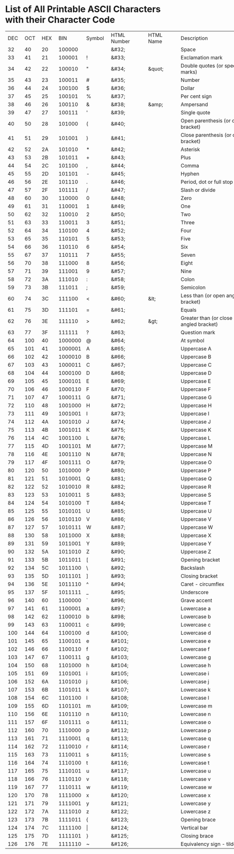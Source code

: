 <html xmlns:o="urn:schemas-microsoft-com:office:office"
xmlns:x="urn:schemas-microsoft-com:office:excel"
xmlns="http://www.w3.org/TR/REC-html40">

# List of All Printable ASCII Characters with their Character Code


<head>
<meta http-equiv=Content-Type content="text/html; charset=windows-1252">
<meta name=ProgId content=Excel.Sheet>
<meta name=Generator content="Microsoft Excel 15">
<link rel=File-List href="Printable%20ASCII_files/filelist.xml">

<!--table
	{mso-displayed-decimal-separator:"\.";
	mso-displayed-thousand-separator:"\,";}
.xl154577
	{padding-top:1px;
	padding-right:1px;
	padding-left:1px;
	mso-ignore:padding;
	color:black;
	font-size:11.0pt;
	font-weight:400;
	font-style:normal;
	text-decoration:none;
	font-family:Calibri, sans-serif;
	mso-font-charset:0;
	mso-number-format:General;
	text-align:general;
	vertical-align:bottom;
	mso-background-source:auto;
	mso-pattern:auto;
	white-space:nowrap;}
.xl634577
	{padding-top:1px;
	padding-right:1px;
	padding-left:1px;
	mso-ignore:padding;
	color:black;
	font-size:11.0pt;
	font-weight:400;
	font-style:normal;
	text-decoration:none;
	font-family:Calibri, sans-serif;
	mso-font-charset:0;
	mso-number-format:General;
	text-align:left;
	vertical-align:middle;
	mso-background-source:auto;
	mso-pattern:auto;
	white-space:nowrap;}
.xl644577
	{padding-top:1px;
	padding-right:1px;
	padding-left:1px;
	mso-ignore:padding;
	color:white;
	font-size:11.0pt;
	font-weight:400;
	font-style:normal;
	text-decoration:none;
	font-family:"Segoe UI", sans-serif;
	mso-font-charset:0;
	mso-number-format:General;
	text-align:left;
	vertical-align:middle;
	background:#0D47A1;
	mso-pattern:black none;
	white-space:nowrap;}
.xl654577
	{padding-top:1px;
	padding-right:1px;
	padding-left:1px;
	mso-ignore:padding;
	color:#212529;
	font-size:11.0pt;
	font-weight:400;
	font-style:normal;
	text-decoration:none;
	font-family:"Segoe UI", sans-serif;
	mso-font-charset:0;
	mso-number-format:General;
	text-align:left;
	vertical-align:middle;
	mso-background-source:auto;
	mso-pattern:auto;
	white-space:nowrap;}
-->
</head>

<body>
<!--[if !excel]>&nbsp;&nbsp;<![endif]-->
<!--The following information was generated by Microsoft Excel's Publish as Web
Page wizard.-->
<!--If the same item is republished from Excel, all information between the DIV
tags will be replaced.-->
<!----------------------------->
<!--START OF OUTPUT FROM EXCEL PUBLISH AS WEB PAGE WIZARD -->
<!----------------------------->

<div id="Printable ASCII_4577" align=center x:publishsource="Excel">

<table border=0 cellpadding=0 cellspacing=0 width=996 style='border-collapse:
 collapse;table-layout:fixed;width:748pt'>
 <col width=40 span=3 style='mso-width-source:userset;mso-width-alt:1462;
 width:30pt'>
 <col width=63 style='mso-width-source:userset;mso-width-alt:2304;width:47pt'>
 <col width=65 style='mso-width-source:userset;mso-width-alt:2377;width:49pt'>
 <col width=118 style='mso-width-source:userset;mso-width-alt:4315;width:89pt'>
 <col width=102 style='mso-width-source:userset;mso-width-alt:3730;width:77pt'>
 <col width=264 span=2 style='mso-width-source:userset;mso-width-alt:9654;
 width:198pt'>
 <tr height=36 style='mso-height-source:userset;height:27.0pt'>
  <td height=36 class=xl644577 width=40 style='height:27.0pt;width:30pt'>DEC</td>
  <td class=xl644577 width=40 style='width:30pt'>OCT</td>
  <td class=xl644577 width=40 style='width:30pt'>HEX</td>
  <td class=xl644577 width=63 style='width:47pt'>BIN</td>
  <td class=xl644577 width=65 style='width:49pt'>Symbol</td>
  <td class=xl644577 width=118 style='width:89pt'>HTML Number</td>
  <td class=xl644577 width=102 style='width:77pt'>HTML Name</td>
  <td class=xl644577 width=264 style='width:198pt'>Description</td>
  <td class=xl634577 width=264 style='width:198pt'></td>
 </tr>
 <tr height=22 style='height:16.5pt'>
  <td height=22 class=xl654577 style='height:16.5pt'>32</td>
  <td class=xl654577>40</td>
  <td class=xl654577>20</td>
  <td class=xl654577>100000</td>
  <td class=xl654577></td>
  <td class=xl654577>&amp;#32;</td>
  <td class=xl654577></td>
  <td class=xl654577>Space</td>
  <td class=xl154577></td>
 </tr>
 <tr height=22 style='height:16.5pt'>
  <td height=22 class=xl654577 style='height:16.5pt'>33</td>
  <td class=xl654577>41</td>
  <td class=xl654577>21</td>
  <td class=xl654577>100001</td>
  <td class=xl654577>!</td>
  <td class=xl654577>&amp;#33;</td>
  <td class=xl654577></td>
  <td class=xl654577>Exclamation mark</td>
  <td class=xl154577></td>
 </tr>
 <tr height=22 style='height:16.5pt'>
  <td height=22 class=xl654577 style='height:16.5pt'>34</td>
  <td class=xl654577>42</td>
  <td class=xl654577>22</td>
  <td class=xl654577>100010</td>
  <td class=xl654577>&quot;</td>
  <td class=xl654577>&amp;#34;</td>
  <td class=xl654577>&amp;quot;</td>
  <td class=xl654577>Double quotes (or speech marks)</td>
  <td class=xl154577></td>
 </tr>
 <tr height=22 style='height:16.5pt'>
  <td height=22 class=xl654577 style='height:16.5pt'>35</td>
  <td class=xl654577>43</td>
  <td class=xl654577>23</td>
  <td class=xl654577>100011</td>
  <td class=xl654577>#</td>
  <td class=xl654577>&amp;#35;</td>
  <td class=xl654577></td>
  <td class=xl654577>Number</td>
  <td class=xl154577></td>
 </tr>
 <tr height=22 style='height:16.5pt'>
  <td height=22 class=xl654577 style='height:16.5pt'>36</td>
  <td class=xl654577>44</td>
  <td class=xl654577>24</td>
  <td class=xl654577>100100</td>
  <td class=xl654577>$</td>
  <td class=xl654577>&amp;#36;</td>
  <td class=xl654577></td>
  <td class=xl654577>Dollar</td>
  <td class=xl154577></td>
 </tr>
 <tr height=22 style='height:16.5pt'>
  <td height=22 class=xl654577 style='height:16.5pt'>37</td>
  <td class=xl654577>45</td>
  <td class=xl654577>25</td>
  <td class=xl654577>100101</td>
  <td class=xl654577>%</td>
  <td class=xl654577>&amp;#37;</td>
  <td class=xl654577></td>
  <td class=xl654577>Per cent sign</td>
  <td class=xl154577></td>
 </tr>
 <tr height=22 style='height:16.5pt'>
  <td height=22 class=xl654577 style='height:16.5pt'>38</td>
  <td class=xl654577>46</td>
  <td class=xl654577>26</td>
  <td class=xl654577>100110</td>
  <td class=xl654577>&amp;</td>
  <td class=xl654577>&amp;#38;</td>
  <td class=xl654577>&amp;amp;</td>
  <td class=xl654577>Ampersand</td>
  <td class=xl154577></td>
 </tr>
 <tr height=22 style='height:16.5pt'>
  <td height=22 class=xl654577 style='height:16.5pt'>39</td>
  <td class=xl654577>47</td>
  <td class=xl654577>27</td>
  <td class=xl654577>100111</td>
  <td class=xl654577>'</td>
  <td class=xl654577>&amp;#39;</td>
  <td class=xl654577></td>
  <td class=xl654577>Single quote</td>
  <td class=xl154577></td>
 </tr>
 <tr height=22 style='height:16.5pt'>
  <td height=22 class=xl654577 style='height:16.5pt'>40</td>
  <td class=xl654577>50</td>
  <td class=xl654577>28</td>
  <td class=xl654577>101000</td>
  <td class=xl654577>(</td>
  <td class=xl654577>&amp;#40;</td>
  <td class=xl654577></td>
  <td class=xl654577>Open parenthesis (or open bracket)</td>
  <td class=xl154577></td>
 </tr>
 <tr height=22 style='height:16.5pt'>
  <td height=22 class=xl654577 style='height:16.5pt'>41</td>
  <td class=xl654577>51</td>
  <td class=xl654577>29</td>
  <td class=xl654577>101001</td>
  <td class=xl654577>)</td>
  <td class=xl654577>&amp;#41;</td>
  <td class=xl654577></td>
  <td class=xl654577>Close parenthesis (or close bracket)</td>
  <td class=xl154577></td>
 </tr>
 <tr height=22 style='height:16.5pt'>
  <td height=22 class=xl654577 style='height:16.5pt'>42</td>
  <td class=xl654577>52</td>
  <td class=xl654577>2A</td>
  <td class=xl654577>101010</td>
  <td class=xl654577>*</td>
  <td class=xl654577>&amp;#42;</td>
  <td class=xl654577></td>
  <td class=xl654577>Asterisk</td>
  <td class=xl154577></td>
 </tr>
 <tr height=22 style='height:16.5pt'>
  <td height=22 class=xl654577 style='height:16.5pt'>43</td>
  <td class=xl654577>53</td>
  <td class=xl654577>2B</td>
  <td class=xl654577>101011</td>
  <td class=xl654577>+</td>
  <td class=xl654577>&amp;#43;</td>
  <td class=xl654577></td>
  <td class=xl654577>Plus</td>
  <td class=xl154577></td>
 </tr>
 <tr height=22 style='height:16.5pt'>
  <td height=22 class=xl654577 style='height:16.5pt'>44</td>
  <td class=xl654577>54</td>
  <td class=xl654577>2C</td>
  <td class=xl654577>101100</td>
  <td class=xl654577>,</td>
  <td class=xl654577>&amp;#44;</td>
  <td class=xl654577></td>
  <td class=xl654577>Comma</td>
  <td class=xl154577></td>
 </tr>
 <tr height=22 style='height:16.5pt'>
  <td height=22 class=xl654577 style='height:16.5pt'>45</td>
  <td class=xl654577>55</td>
  <td class=xl654577>2D</td>
  <td class=xl654577>101101</td>
  <td class=xl654577>-</td>
  <td class=xl654577>&amp;#45;</td>
  <td class=xl654577></td>
  <td class=xl654577>Hyphen</td>
  <td class=xl154577></td>
 </tr>
 <tr height=22 style='height:16.5pt'>
  <td height=22 class=xl654577 style='height:16.5pt'>46</td>
  <td class=xl654577>56</td>
  <td class=xl654577>2E</td>
  <td class=xl654577>101110</td>
  <td class=xl654577>.</td>
  <td class=xl654577>&amp;#46;</td>
  <td class=xl654577></td>
  <td class=xl654577>Period, dot or full stop</td>
  <td class=xl154577></td>
 </tr>
 <tr height=22 style='height:16.5pt'>
  <td height=22 class=xl654577 style='height:16.5pt'>47</td>
  <td class=xl654577>57</td>
  <td class=xl654577>2F</td>
  <td class=xl654577>101111</td>
  <td class=xl654577>/</td>
  <td class=xl654577>&amp;#47;</td>
  <td class=xl654577></td>
  <td class=xl654577>Slash or divide</td>
  <td class=xl154577></td>
 </tr>
 <tr height=22 style='height:16.5pt'>
  <td height=22 class=xl654577 style='height:16.5pt'>48</td>
  <td class=xl654577>60</td>
  <td class=xl654577>30</td>
  <td class=xl654577>110000</td>
  <td class=xl654577>0</td>
  <td class=xl654577>&amp;#48;</td>
  <td class=xl654577></td>
  <td class=xl654577>Zero</td>
  <td class=xl154577></td>
 </tr>
 <tr height=22 style='height:16.5pt'>
  <td height=22 class=xl654577 style='height:16.5pt'>49</td>
  <td class=xl654577>61</td>
  <td class=xl654577>31</td>
  <td class=xl654577>110001</td>
  <td class=xl654577>1</td>
  <td class=xl654577>&amp;#49;</td>
  <td class=xl654577></td>
  <td class=xl654577>One</td>
  <td class=xl154577></td>
 </tr>
 <tr height=22 style='height:16.5pt'>
  <td height=22 class=xl654577 style='height:16.5pt'>50</td>
  <td class=xl654577>62</td>
  <td class=xl654577>32</td>
  <td class=xl654577>110010</td>
  <td class=xl654577>2</td>
  <td class=xl654577>&amp;#50;</td>
  <td class=xl654577></td>
  <td class=xl654577>Two</td>
  <td class=xl154577></td>
 </tr>
 <tr height=22 style='height:16.5pt'>
  <td height=22 class=xl654577 style='height:16.5pt'>51</td>
  <td class=xl654577>63</td>
  <td class=xl654577>33</td>
  <td class=xl654577>110011</td>
  <td class=xl654577>3</td>
  <td class=xl654577>&amp;#51;</td>
  <td class=xl654577></td>
  <td class=xl654577>Three</td>
  <td class=xl154577></td>
 </tr>
 <tr height=22 style='height:16.5pt'>
  <td height=22 class=xl654577 style='height:16.5pt'>52</td>
  <td class=xl654577>64</td>
  <td class=xl654577>34</td>
  <td class=xl654577>110100</td>
  <td class=xl654577>4</td>
  <td class=xl654577>&amp;#52;</td>
  <td class=xl654577></td>
  <td class=xl654577>Four</td>
  <td class=xl154577></td>
 </tr>
 <tr height=22 style='height:16.5pt'>
  <td height=22 class=xl654577 style='height:16.5pt'>53</td>
  <td class=xl654577>65</td>
  <td class=xl654577>35</td>
  <td class=xl654577>110101</td>
  <td class=xl654577>5</td>
  <td class=xl654577>&amp;#53;</td>
  <td class=xl654577></td>
  <td class=xl654577>Five</td>
  <td class=xl154577></td>
 </tr>
 <tr height=22 style='height:16.5pt'>
  <td height=22 class=xl654577 style='height:16.5pt'>54</td>
  <td class=xl654577>66</td>
  <td class=xl654577>36</td>
  <td class=xl654577>110110</td>
  <td class=xl654577>6</td>
  <td class=xl654577>&amp;#54;</td>
  <td class=xl654577></td>
  <td class=xl654577>Six</td>
  <td class=xl154577></td>
 </tr>
 <tr height=22 style='height:16.5pt'>
  <td height=22 class=xl654577 style='height:16.5pt'>55</td>
  <td class=xl654577>67</td>
  <td class=xl654577>37</td>
  <td class=xl654577>110111</td>
  <td class=xl654577>7</td>
  <td class=xl654577>&amp;#55;</td>
  <td class=xl654577></td>
  <td class=xl654577>Seven</td>
  <td class=xl154577></td>
 </tr>
 <tr height=22 style='height:16.5pt'>
  <td height=22 class=xl654577 style='height:16.5pt'>56</td>
  <td class=xl654577>70</td>
  <td class=xl654577>38</td>
  <td class=xl654577>111000</td>
  <td class=xl654577>8</td>
  <td class=xl654577>&amp;#56;</td>
  <td class=xl654577></td>
  <td class=xl654577>Eight</td>
  <td class=xl154577></td>
 </tr>
 <tr height=22 style='height:16.5pt'>
  <td height=22 class=xl654577 style='height:16.5pt'>57</td>
  <td class=xl654577>71</td>
  <td class=xl654577>39</td>
  <td class=xl654577>111001</td>
  <td class=xl654577>9</td>
  <td class=xl654577>&amp;#57;</td>
  <td class=xl654577></td>
  <td class=xl654577>Nine</td>
  <td class=xl154577></td>
 </tr>
 <tr height=22 style='height:16.5pt'>
  <td height=22 class=xl654577 style='height:16.5pt'>58</td>
  <td class=xl654577>72</td>
  <td class=xl654577>3A</td>
  <td class=xl654577>111010</td>
  <td class=xl654577>:</td>
  <td class=xl654577>&amp;#58;</td>
  <td class=xl654577></td>
  <td class=xl654577>Colon</td>
  <td class=xl154577></td>
 </tr>
 <tr height=22 style='height:16.5pt'>
  <td height=22 class=xl654577 style='height:16.5pt'>59</td>
  <td class=xl654577>73</td>
  <td class=xl654577>3B</td>
  <td class=xl654577>111011</td>
  <td class=xl654577>;</td>
  <td class=xl654577>&amp;#59;</td>
  <td class=xl654577></td>
  <td class=xl654577>Semicolon</td>
  <td class=xl154577></td>
 </tr>
 <tr height=22 style='height:16.5pt'>
  <td height=22 class=xl654577 style='height:16.5pt'>60</td>
  <td class=xl654577>74</td>
  <td class=xl654577>3C</td>
  <td class=xl654577>111100</td>
  <td class=xl654577>&lt;</td>
  <td class=xl654577>&amp;#60;</td>
  <td class=xl654577>&amp;lt;</td>
  <td class=xl654577>Less than (or open angled bracket)</td>
  <td class=xl154577></td>
 </tr>
 <tr height=22 style='height:16.5pt'>
  <td height=22 class=xl654577 style='height:16.5pt'>61</td>
  <td class=xl654577>75</td>
  <td class=xl654577>3D</td>
  <td class=xl654577>111101</td>
  <td class=xl654577>=</td>
  <td class=xl654577>&amp;#61;</td>
  <td class=xl654577></td>
  <td class=xl654577>Equals</td>
  <td class=xl154577></td>
 </tr>
 <tr height=22 style='height:16.5pt'>
  <td height=22 class=xl654577 style='height:16.5pt'>62</td>
  <td class=xl654577>76</td>
  <td class=xl654577>3E</td>
  <td class=xl654577>111110</td>
  <td class=xl654577>&gt;</td>
  <td class=xl654577>&amp;#62;</td>
  <td class=xl654577>&amp;gt;</td>
  <td class=xl654577>Greater than (or close angled bracket)</td>
  <td class=xl154577></td>
 </tr>
 <tr height=22 style='height:16.5pt'>
  <td height=22 class=xl654577 style='height:16.5pt'>63</td>
  <td class=xl654577>77</td>
  <td class=xl654577>3F</td>
  <td class=xl654577>111111</td>
  <td class=xl654577>?</td>
  <td class=xl654577>&amp;#63;</td>
  <td class=xl654577></td>
  <td class=xl654577>Question mark</td>
  <td class=xl154577></td>
 </tr>
 <tr height=22 style='height:16.5pt'>
  <td height=22 class=xl654577 style='height:16.5pt'>64</td>
  <td class=xl654577>100</td>
  <td class=xl654577>40</td>
  <td class=xl654577>1000000</td>
  <td class=xl654577>@</td>
  <td class=xl654577>&amp;#64;</td>
  <td class=xl654577></td>
  <td class=xl654577>At symbol</td>
  <td class=xl154577></td>
 </tr>
 <tr height=22 style='height:16.5pt'>
  <td height=22 class=xl654577 style='height:16.5pt'>65</td>
  <td class=xl654577>101</td>
  <td class=xl654577>41</td>
  <td class=xl654577>1000001</td>
  <td class=xl654577>A</td>
  <td class=xl654577>&amp;#65;</td>
  <td class=xl654577></td>
  <td class=xl654577>Uppercase A</td>
  <td class=xl154577></td>
 </tr>
 <tr height=22 style='height:16.5pt'>
  <td height=22 class=xl654577 style='height:16.5pt'>66</td>
  <td class=xl654577>102</td>
  <td class=xl654577>42</td>
  <td class=xl654577>1000010</td>
  <td class=xl654577>B</td>
  <td class=xl654577>&amp;#66;</td>
  <td class=xl654577></td>
  <td class=xl654577>Uppercase B</td>
  <td class=xl154577></td>
 </tr>
 <tr height=22 style='height:16.5pt'>
  <td height=22 class=xl654577 style='height:16.5pt'>67</td>
  <td class=xl654577>103</td>
  <td class=xl654577>43</td>
  <td class=xl654577>1000011</td>
  <td class=xl654577>C</td>
  <td class=xl654577>&amp;#67;</td>
  <td class=xl654577></td>
  <td class=xl654577>Uppercase C</td>
  <td class=xl154577></td>
 </tr>
 <tr height=22 style='height:16.5pt'>
  <td height=22 class=xl654577 style='height:16.5pt'>68</td>
  <td class=xl654577>104</td>
  <td class=xl654577>44</td>
  <td class=xl654577>1000100</td>
  <td class=xl654577>D</td>
  <td class=xl654577>&amp;#68;</td>
  <td class=xl654577></td>
  <td class=xl654577>Uppercase D</td>
  <td class=xl154577></td>
 </tr>
 <tr height=22 style='height:16.5pt'>
  <td height=22 class=xl654577 style='height:16.5pt'>69</td>
  <td class=xl654577>105</td>
  <td class=xl654577>45</td>
  <td class=xl654577>1000101</td>
  <td class=xl654577>E</td>
  <td class=xl654577>&amp;#69;</td>
  <td class=xl654577></td>
  <td class=xl654577>Uppercase E</td>
  <td class=xl154577></td>
 </tr>
 <tr height=22 style='height:16.5pt'>
  <td height=22 class=xl654577 style='height:16.5pt'>70</td>
  <td class=xl654577>106</td>
  <td class=xl654577>46</td>
  <td class=xl654577>1000110</td>
  <td class=xl654577>F</td>
  <td class=xl654577>&amp;#70;</td>
  <td class=xl654577></td>
  <td class=xl654577>Uppercase F</td>
  <td class=xl154577></td>
 </tr>
 <tr height=22 style='height:16.5pt'>
  <td height=22 class=xl654577 style='height:16.5pt'>71</td>
  <td class=xl654577>107</td>
  <td class=xl654577>47</td>
  <td class=xl654577>1000111</td>
  <td class=xl654577>G</td>
  <td class=xl654577>&amp;#71;</td>
  <td class=xl654577></td>
  <td class=xl654577>Uppercase G</td>
  <td class=xl154577></td>
 </tr>
 <tr height=22 style='height:16.5pt'>
  <td height=22 class=xl654577 style='height:16.5pt'>72</td>
  <td class=xl654577>110</td>
  <td class=xl654577>48</td>
  <td class=xl654577>1001000</td>
  <td class=xl654577>H</td>
  <td class=xl654577>&amp;#72;</td>
  <td class=xl654577></td>
  <td class=xl654577>Uppercase H</td>
  <td class=xl154577></td>
 </tr>
 <tr height=22 style='height:16.5pt'>
  <td height=22 class=xl654577 style='height:16.5pt'>73</td>
  <td class=xl654577>111</td>
  <td class=xl654577>49</td>
  <td class=xl654577>1001001</td>
  <td class=xl654577>I</td>
  <td class=xl654577>&amp;#73;</td>
  <td class=xl654577></td>
  <td class=xl654577>Uppercase I</td>
  <td class=xl154577></td>
 </tr>
 <tr height=22 style='height:16.5pt'>
  <td height=22 class=xl654577 style='height:16.5pt'>74</td>
  <td class=xl654577>112</td>
  <td class=xl654577>4A</td>
  <td class=xl654577>1001010</td>
  <td class=xl654577>J</td>
  <td class=xl654577>&amp;#74;</td>
  <td class=xl654577></td>
  <td class=xl654577>Uppercase J</td>
  <td class=xl154577></td>
 </tr>
 <tr height=22 style='height:16.5pt'>
  <td height=22 class=xl654577 style='height:16.5pt'>75</td>
  <td class=xl654577>113</td>
  <td class=xl654577>4B</td>
  <td class=xl654577>1001011</td>
  <td class=xl654577>K</td>
  <td class=xl654577>&amp;#75;</td>
  <td class=xl654577></td>
  <td class=xl654577>Uppercase K</td>
  <td class=xl154577></td>
 </tr>
 <tr height=22 style='height:16.5pt'>
  <td height=22 class=xl654577 style='height:16.5pt'>76</td>
  <td class=xl654577>114</td>
  <td class=xl654577>4C</td>
  <td class=xl654577>1001100</td>
  <td class=xl654577>L</td>
  <td class=xl654577>&amp;#76;</td>
  <td class=xl654577></td>
  <td class=xl654577>Uppercase L</td>
  <td class=xl154577></td>
 </tr>
 <tr height=22 style='height:16.5pt'>
  <td height=22 class=xl654577 style='height:16.5pt'>77</td>
  <td class=xl654577>115</td>
  <td class=xl654577>4D</td>
  <td class=xl654577>1001101</td>
  <td class=xl654577>M</td>
  <td class=xl654577>&amp;#77;</td>
  <td class=xl654577></td>
  <td class=xl654577>Uppercase M</td>
  <td class=xl154577></td>
 </tr>
 <tr height=22 style='height:16.5pt'>
  <td height=22 class=xl654577 style='height:16.5pt'>78</td>
  <td class=xl654577>116</td>
  <td class=xl654577>4E</td>
  <td class=xl654577>1001110</td>
  <td class=xl654577>N</td>
  <td class=xl654577>&amp;#78;</td>
  <td class=xl654577></td>
  <td class=xl654577>Uppercase N</td>
  <td class=xl154577></td>
 </tr>
 <tr height=22 style='height:16.5pt'>
  <td height=22 class=xl654577 style='height:16.5pt'>79</td>
  <td class=xl654577>117</td>
  <td class=xl654577>4F</td>
  <td class=xl654577>1001111</td>
  <td class=xl654577>O</td>
  <td class=xl654577>&amp;#79;</td>
  <td class=xl654577></td>
  <td class=xl654577>Uppercase O</td>
  <td class=xl154577></td>
 </tr>
 <tr height=22 style='height:16.5pt'>
  <td height=22 class=xl654577 style='height:16.5pt'>80</td>
  <td class=xl654577>120</td>
  <td class=xl654577>50</td>
  <td class=xl654577>1010000</td>
  <td class=xl654577>P</td>
  <td class=xl654577>&amp;#80;</td>
  <td class=xl654577></td>
  <td class=xl654577>Uppercase P</td>
  <td class=xl154577></td>
 </tr>
 <tr height=22 style='height:16.5pt'>
  <td height=22 class=xl654577 style='height:16.5pt'>81</td>
  <td class=xl654577>121</td>
  <td class=xl654577>51</td>
  <td class=xl654577>1010001</td>
  <td class=xl654577>Q</td>
  <td class=xl654577>&amp;#81;</td>
  <td class=xl654577></td>
  <td class=xl654577>Uppercase Q</td>
  <td class=xl154577></td>
 </tr>
 <tr height=22 style='height:16.5pt'>
  <td height=22 class=xl654577 style='height:16.5pt'>82</td>
  <td class=xl654577>122</td>
  <td class=xl654577>52</td>
  <td class=xl654577>1010010</td>
  <td class=xl654577>R</td>
  <td class=xl654577>&amp;#82;</td>
  <td class=xl654577></td>
  <td class=xl654577>Uppercase R</td>
  <td class=xl154577></td>
 </tr>
 <tr height=22 style='height:16.5pt'>
  <td height=22 class=xl654577 style='height:16.5pt'>83</td>
  <td class=xl654577>123</td>
  <td class=xl654577>53</td>
  <td class=xl654577>1010011</td>
  <td class=xl654577>S</td>
  <td class=xl654577>&amp;#83;</td>
  <td class=xl654577></td>
  <td class=xl654577>Uppercase S</td>
  <td class=xl154577></td>
 </tr>
 <tr height=22 style='height:16.5pt'>
  <td height=22 class=xl654577 style='height:16.5pt'>84</td>
  <td class=xl654577>124</td>
  <td class=xl654577>54</td>
  <td class=xl654577>1010100</td>
  <td class=xl654577>T</td>
  <td class=xl654577>&amp;#84;</td>
  <td class=xl654577></td>
  <td class=xl654577>Uppercase T</td>
  <td class=xl154577></td>
 </tr>
 <tr height=22 style='height:16.5pt'>
  <td height=22 class=xl654577 style='height:16.5pt'>85</td>
  <td class=xl654577>125</td>
  <td class=xl654577>55</td>
  <td class=xl654577>1010101</td>
  <td class=xl654577>U</td>
  <td class=xl654577>&amp;#85;</td>
  <td class=xl654577></td>
  <td class=xl654577>Uppercase U</td>
  <td class=xl154577></td>
 </tr>
 <tr height=22 style='height:16.5pt'>
  <td height=22 class=xl654577 style='height:16.5pt'>86</td>
  <td class=xl654577>126</td>
  <td class=xl654577>56</td>
  <td class=xl654577>1010110</td>
  <td class=xl654577>V</td>
  <td class=xl654577>&amp;#86;</td>
  <td class=xl654577></td>
  <td class=xl654577>Uppercase V</td>
  <td class=xl154577></td>
 </tr>
 <tr height=22 style='height:16.5pt'>
  <td height=22 class=xl654577 style='height:16.5pt'>87</td>
  <td class=xl654577>127</td>
  <td class=xl654577>57</td>
  <td class=xl654577>1010111</td>
  <td class=xl654577>W</td>
  <td class=xl654577>&amp;#87;</td>
  <td class=xl654577></td>
  <td class=xl654577>Uppercase W</td>
  <td class=xl154577></td>
 </tr>
 <tr height=22 style='height:16.5pt'>
  <td height=22 class=xl654577 style='height:16.5pt'>88</td>
  <td class=xl654577>130</td>
  <td class=xl654577>58</td>
  <td class=xl654577>1011000</td>
  <td class=xl654577>X</td>
  <td class=xl654577>&amp;#88;</td>
  <td class=xl654577></td>
  <td class=xl654577>Uppercase X</td>
  <td class=xl154577></td>
 </tr>
 <tr height=22 style='height:16.5pt'>
  <td height=22 class=xl654577 style='height:16.5pt'>89</td>
  <td class=xl654577>131</td>
  <td class=xl654577>59</td>
  <td class=xl654577>1011001</td>
  <td class=xl654577>Y</td>
  <td class=xl654577>&amp;#89;</td>
  <td class=xl654577></td>
  <td class=xl654577>Uppercase Y</td>
  <td class=xl154577></td>
 </tr>
 <tr height=22 style='height:16.5pt'>
  <td height=22 class=xl654577 style='height:16.5pt'>90</td>
  <td class=xl654577>132</td>
  <td class=xl654577>5A</td>
  <td class=xl654577>1011010</td>
  <td class=xl654577>Z</td>
  <td class=xl654577>&amp;#90;</td>
  <td class=xl654577></td>
  <td class=xl654577>Uppercase Z</td>
  <td class=xl154577></td>
 </tr>
 <tr height=22 style='height:16.5pt'>
  <td height=22 class=xl654577 style='height:16.5pt'>91</td>
  <td class=xl654577>133</td>
  <td class=xl654577>5B</td>
  <td class=xl654577>1011011</td>
  <td class=xl654577>[</td>
  <td class=xl654577>&amp;#91;</td>
  <td class=xl654577></td>
  <td class=xl654577>Opening bracket</td>
  <td class=xl154577></td>
 </tr>
 <tr height=22 style='height:16.5pt'>
  <td height=22 class=xl654577 style='height:16.5pt'>92</td>
  <td class=xl654577>134</td>
  <td class=xl654577>5C</td>
  <td class=xl654577>1011100</td>
  <td class=xl654577>\</td>
  <td class=xl654577>&amp;#92;</td>
  <td class=xl654577></td>
  <td class=xl654577>Backslash</td>
  <td class=xl154577></td>
 </tr>
 <tr height=22 style='height:16.5pt'>
  <td height=22 class=xl654577 style='height:16.5pt'>93</td>
  <td class=xl654577>135</td>
  <td class=xl654577>5D</td>
  <td class=xl654577>1011101</td>
  <td class=xl654577>]</td>
  <td class=xl654577>&amp;#93;</td>
  <td class=xl654577></td>
  <td class=xl654577>Closing bracket</td>
  <td class=xl154577></td>
 </tr>
 <tr height=22 style='height:16.5pt'>
  <td height=22 class=xl654577 style='height:16.5pt'>94</td>
  <td class=xl654577>136</td>
  <td class=xl654577>5E</td>
  <td class=xl654577>1011110</td>
  <td class=xl654577>^</td>
  <td class=xl654577>&amp;#94;</td>
  <td class=xl654577></td>
  <td class=xl654577>Caret - circumflex</td>
  <td class=xl154577></td>
 </tr>
 <tr height=22 style='height:16.5pt'>
  <td height=22 class=xl654577 style='height:16.5pt'>95</td>
  <td class=xl654577>137</td>
  <td class=xl654577>5F</td>
  <td class=xl654577>1011111</td>
  <td class=xl654577>_</td>
  <td class=xl654577>&amp;#95;</td>
  <td class=xl654577></td>
  <td class=xl654577>Underscore</td>
  <td class=xl154577></td>
 </tr>
 <tr height=22 style='height:16.5pt'>
  <td height=22 class=xl654577 style='height:16.5pt'>96</td>
  <td class=xl654577>140</td>
  <td class=xl654577>60</td>
  <td class=xl654577>1100000</td>
  <td class=xl654577>`</td>
  <td class=xl654577>&amp;#96;</td>
  <td class=xl654577></td>
  <td class=xl654577>Grave accent</td>
  <td class=xl154577></td>
 </tr>
 <tr height=22 style='height:16.5pt'>
  <td height=22 class=xl654577 style='height:16.5pt'>97</td>
  <td class=xl654577>141</td>
  <td class=xl654577>61</td>
  <td class=xl654577>1100001</td>
  <td class=xl654577>a</td>
  <td class=xl654577>&amp;#97;</td>
  <td class=xl654577></td>
  <td class=xl654577>Lowercase a</td>
  <td class=xl154577></td>
 </tr>
 <tr height=22 style='height:16.5pt'>
  <td height=22 class=xl654577 style='height:16.5pt'>98</td>
  <td class=xl654577>142</td>
  <td class=xl654577>62</td>
  <td class=xl654577>1100010</td>
  <td class=xl654577>b</td>
  <td class=xl654577>&amp;#98;</td>
  <td class=xl654577></td>
  <td class=xl654577>Lowercase b</td>
  <td class=xl154577></td>
 </tr>
 <tr height=22 style='height:16.5pt'>
  <td height=22 class=xl654577 style='height:16.5pt'>99</td>
  <td class=xl654577>143</td>
  <td class=xl654577>63</td>
  <td class=xl654577>1100011</td>
  <td class=xl654577>c</td>
  <td class=xl654577>&amp;#99;</td>
  <td class=xl654577></td>
  <td class=xl654577>Lowercase c</td>
  <td class=xl154577></td>
 </tr>
 <tr height=22 style='height:16.5pt'>
  <td height=22 class=xl654577 style='height:16.5pt'>100</td>
  <td class=xl654577>144</td>
  <td class=xl654577>64</td>
  <td class=xl654577>1100100</td>
  <td class=xl654577>d</td>
  <td class=xl654577>&amp;#100;</td>
  <td class=xl654577></td>
  <td class=xl654577>Lowercase d</td>
  <td class=xl154577></td>
 </tr>
 <tr height=22 style='height:16.5pt'>
  <td height=22 class=xl654577 style='height:16.5pt'>101</td>
  <td class=xl654577>145</td>
  <td class=xl654577>65</td>
  <td class=xl654577>1100101</td>
  <td class=xl654577>e</td>
  <td class=xl654577>&amp;#101;</td>
  <td class=xl654577></td>
  <td class=xl654577>Lowercase e</td>
  <td class=xl154577></td>
 </tr>
 <tr height=22 style='height:16.5pt'>
  <td height=22 class=xl654577 style='height:16.5pt'>102</td>
  <td class=xl654577>146</td>
  <td class=xl654577>66</td>
  <td class=xl654577>1100110</td>
  <td class=xl654577>f</td>
  <td class=xl654577>&amp;#102;</td>
  <td class=xl654577></td>
  <td class=xl654577>Lowercase f</td>
  <td class=xl154577></td>
 </tr>
 <tr height=22 style='height:16.5pt'>
  <td height=22 class=xl654577 style='height:16.5pt'>103</td>
  <td class=xl654577>147</td>
  <td class=xl654577>67</td>
  <td class=xl654577>1100111</td>
  <td class=xl654577>g</td>
  <td class=xl654577>&amp;#103;</td>
  <td class=xl654577></td>
  <td class=xl654577>Lowercase g</td>
  <td class=xl154577></td>
 </tr>
 <tr height=22 style='height:16.5pt'>
  <td height=22 class=xl654577 style='height:16.5pt'>104</td>
  <td class=xl654577>150</td>
  <td class=xl654577>68</td>
  <td class=xl654577>1101000</td>
  <td class=xl654577>h</td>
  <td class=xl654577>&amp;#104;</td>
  <td class=xl654577></td>
  <td class=xl654577>Lowercase h</td>
  <td class=xl154577></td>
 </tr>
 <tr height=22 style='height:16.5pt'>
  <td height=22 class=xl654577 style='height:16.5pt'>105</td>
  <td class=xl654577>151</td>
  <td class=xl654577>69</td>
  <td class=xl654577>1101001</td>
  <td class=xl654577>i</td>
  <td class=xl654577>&amp;#105;</td>
  <td class=xl654577></td>
  <td class=xl654577>Lowercase i</td>
  <td class=xl154577></td>
 </tr>
 <tr height=22 style='height:16.5pt'>
  <td height=22 class=xl654577 style='height:16.5pt'>106</td>
  <td class=xl654577>152</td>
  <td class=xl654577>6A</td>
  <td class=xl654577>1101010</td>
  <td class=xl654577>j</td>
  <td class=xl654577>&amp;#106;</td>
  <td class=xl654577></td>
  <td class=xl654577>Lowercase j</td>
  <td class=xl154577></td>
 </tr>
 <tr height=22 style='height:16.5pt'>
  <td height=22 class=xl654577 style='height:16.5pt'>107</td>
  <td class=xl654577>153</td>
  <td class=xl654577>6B</td>
  <td class=xl654577>1101011</td>
  <td class=xl654577>k</td>
  <td class=xl654577>&amp;#107;</td>
  <td class=xl654577></td>
  <td class=xl654577>Lowercase k</td>
  <td class=xl154577></td>
 </tr>
 <tr height=22 style='height:16.5pt'>
  <td height=22 class=xl654577 style='height:16.5pt'>108</td>
  <td class=xl654577>154</td>
  <td class=xl654577>6C</td>
  <td class=xl654577>1101100</td>
  <td class=xl654577>l</td>
  <td class=xl654577>&amp;#108;</td>
  <td class=xl654577></td>
  <td class=xl654577>Lowercase l</td>
  <td class=xl154577></td>
 </tr>
 <tr height=22 style='height:16.5pt'>
  <td height=22 class=xl654577 style='height:16.5pt'>109</td>
  <td class=xl654577>155</td>
  <td class=xl654577>6D</td>
  <td class=xl654577>1101101</td>
  <td class=xl654577>m</td>
  <td class=xl654577>&amp;#109;</td>
  <td class=xl654577></td>
  <td class=xl654577>Lowercase m</td>
  <td class=xl154577></td>
 </tr>
 <tr height=22 style='height:16.5pt'>
  <td height=22 class=xl654577 style='height:16.5pt'>110</td>
  <td class=xl654577>156</td>
  <td class=xl654577>6E</td>
  <td class=xl654577>1101110</td>
  <td class=xl654577>n</td>
  <td class=xl654577>&amp;#110;</td>
  <td class=xl654577></td>
  <td class=xl654577>Lowercase n</td>
  <td class=xl154577></td>
 </tr>
 <tr height=22 style='height:16.5pt'>
  <td height=22 class=xl654577 style='height:16.5pt'>111</td>
  <td class=xl654577>157</td>
  <td class=xl654577>6F</td>
  <td class=xl654577>1101111</td>
  <td class=xl654577>o</td>
  <td class=xl654577>&amp;#111;</td>
  <td class=xl654577></td>
  <td class=xl654577>Lowercase o</td>
  <td class=xl154577></td>
 </tr>
 <tr height=22 style='height:16.5pt'>
  <td height=22 class=xl654577 style='height:16.5pt'>112</td>
  <td class=xl654577>160</td>
  <td class=xl654577>70</td>
  <td class=xl654577>1110000</td>
  <td class=xl654577>p</td>
  <td class=xl654577>&amp;#112;</td>
  <td class=xl654577></td>
  <td class=xl654577>Lowercase p</td>
  <td class=xl154577></td>
 </tr>
 <tr height=22 style='height:16.5pt'>
  <td height=22 class=xl654577 style='height:16.5pt'>113</td>
  <td class=xl654577>161</td>
  <td class=xl654577>71</td>
  <td class=xl654577>1110001</td>
  <td class=xl654577>q</td>
  <td class=xl654577>&amp;#113;</td>
  <td class=xl654577></td>
  <td class=xl654577>Lowercase q</td>
  <td class=xl154577></td>
 </tr>
 <tr height=22 style='height:16.5pt'>
  <td height=22 class=xl654577 style='height:16.5pt'>114</td>
  <td class=xl654577>162</td>
  <td class=xl654577>72</td>
  <td class=xl654577>1110010</td>
  <td class=xl654577>r</td>
  <td class=xl654577>&amp;#114;</td>
  <td class=xl654577></td>
  <td class=xl654577>Lowercase r</td>
  <td class=xl154577></td>
 </tr>
 <tr height=22 style='height:16.5pt'>
  <td height=22 class=xl654577 style='height:16.5pt'>115</td>
  <td class=xl654577>163</td>
  <td class=xl654577>73</td>
  <td class=xl654577>1110011</td>
  <td class=xl654577>s</td>
  <td class=xl654577>&amp;#115;</td>
  <td class=xl654577></td>
  <td class=xl654577>Lowercase s</td>
  <td class=xl154577></td>
 </tr>
 <tr height=22 style='height:16.5pt'>
  <td height=22 class=xl654577 style='height:16.5pt'>116</td>
  <td class=xl654577>164</td>
  <td class=xl654577>74</td>
  <td class=xl654577>1110100</td>
  <td class=xl654577>t</td>
  <td class=xl654577>&amp;#116;</td>
  <td class=xl654577></td>
  <td class=xl654577>Lowercase t</td>
  <td class=xl154577></td>
 </tr>
 <tr height=22 style='height:16.5pt'>
  <td height=22 class=xl654577 style='height:16.5pt'>117</td>
  <td class=xl654577>165</td>
  <td class=xl654577>75</td>
  <td class=xl654577>1110101</td>
  <td class=xl654577>u</td>
  <td class=xl654577>&amp;#117;</td>
  <td class=xl654577></td>
  <td class=xl654577>Lowercase u</td>
  <td class=xl154577></td>
 </tr>
 <tr height=22 style='height:16.5pt'>
  <td height=22 class=xl654577 style='height:16.5pt'>118</td>
  <td class=xl654577>166</td>
  <td class=xl654577>76</td>
  <td class=xl654577>1110110</td>
  <td class=xl654577>v</td>
  <td class=xl654577>&amp;#118;</td>
  <td class=xl654577></td>
  <td class=xl654577>Lowercase v</td>
  <td class=xl154577></td>
 </tr>
 <tr height=22 style='height:16.5pt'>
  <td height=22 class=xl654577 style='height:16.5pt'>119</td>
  <td class=xl654577>167</td>
  <td class=xl654577>77</td>
  <td class=xl654577>1110111</td>
  <td class=xl654577>w</td>
  <td class=xl654577>&amp;#119;</td>
  <td class=xl654577></td>
  <td class=xl654577>Lowercase w</td>
  <td class=xl154577></td>
 </tr>
 <tr height=22 style='height:16.5pt'>
  <td height=22 class=xl654577 style='height:16.5pt'>120</td>
  <td class=xl654577>170</td>
  <td class=xl654577>78</td>
  <td class=xl654577>1111000</td>
  <td class=xl654577>x</td>
  <td class=xl654577>&amp;#120;</td>
  <td class=xl654577></td>
  <td class=xl654577>Lowercase x</td>
  <td class=xl154577></td>
 </tr>
 <tr height=22 style='height:16.5pt'>
  <td height=22 class=xl654577 style='height:16.5pt'>121</td>
  <td class=xl654577>171</td>
  <td class=xl654577>79</td>
  <td class=xl654577>1111001</td>
  <td class=xl654577>y</td>
  <td class=xl654577>&amp;#121;</td>
  <td class=xl654577></td>
  <td class=xl654577>Lowercase y</td>
  <td class=xl154577></td>
 </tr>
 <tr height=22 style='height:16.5pt'>
  <td height=22 class=xl654577 style='height:16.5pt'>122</td>
  <td class=xl654577>172</td>
  <td class=xl654577>7A</td>
  <td class=xl654577>1111010</td>
  <td class=xl654577>z</td>
  <td class=xl654577>&amp;#122;</td>
  <td class=xl654577></td>
  <td class=xl654577>Lowercase z</td>
  <td class=xl154577></td>
 </tr>
 <tr height=22 style='height:16.5pt'>
  <td height=22 class=xl654577 style='height:16.5pt'>123</td>
  <td class=xl654577>173</td>
  <td class=xl654577>7B</td>
  <td class=xl654577>1111011</td>
  <td class=xl654577>{</td>
  <td class=xl654577>&amp;#123;</td>
  <td class=xl654577></td>
  <td class=xl654577>Opening brace</td>
  <td class=xl154577></td>
 </tr>
 <tr height=22 style='height:16.5pt'>
  <td height=22 class=xl654577 style='height:16.5pt'>124</td>
  <td class=xl654577>174</td>
  <td class=xl654577>7C</td>
  <td class=xl654577>1111100</td>
  <td class=xl654577>|</td>
  <td class=xl654577>&amp;#124;</td>
  <td class=xl654577></td>
  <td class=xl654577>Vertical bar</td>
  <td class=xl154577></td>
 </tr>
 <tr height=22 style='height:16.5pt'>
  <td height=22 class=xl654577 style='height:16.5pt'>125</td>
  <td class=xl654577>175</td>
  <td class=xl654577>7D</td>
  <td class=xl654577>1111101</td>
  <td class=xl654577>}</td>
  <td class=xl654577>&amp;#125;</td>
  <td class=xl654577></td>
  <td class=xl654577>Closing brace</td>
  <td class=xl154577></td>
 </tr>
 <tr height=22 style='height:16.5pt'>
  <td height=22 class=xl654577 style='height:16.5pt'>126</td>
  <td class=xl654577>176</td>
  <td class=xl654577>7E</td>
  <td class=xl654577>1111110</td>
  <td class=xl654577>~</td>
  <td class=xl654577>&amp;#126;</td>
  <td class=xl654577></td>
  <td class=xl654577>Equivalency sign - tilde</td>
  <td class=xl154577></td>
 </tr>
 <![if supportMisalignedColumns]>
 <tr height=0 style='display:none'>
  <td width=40 style='width:30pt'></td>
  <td width=40 style='width:30pt'></td>
  <td width=40 style='width:30pt'></td>
  <td width=63 style='width:47pt'></td>
  <td width=65 style='width:49pt'></td>
  <td width=118 style='width:89pt'></td>
  <td width=102 style='width:77pt'></td>
  <td width=264 style='width:198pt'></td>
  <td width=264 style='width:198pt'></td>
 </tr>
 <![endif]>
</table>

</div>


<!----------------------------->
<!--END OF OUTPUT FROM EXCEL PUBLISH AS WEB PAGE WIZARD-->
<!----------------------------->
</body>

</html>
